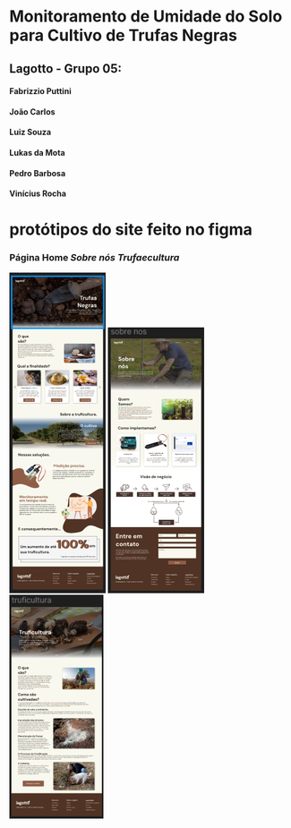# Monitoramento de Umidade do Solo para Cultivo de Trufas Negras

## Lagotto - Grupo 05:
#### Fabrizzio Puttini
#### João Carlos
#### Luiz Souza
#### Lukas da Mota
#### Pedro Barbosa
#### Vinícius Rocha

# protótipos do site feito no figma

### Página Home          ***Sobre nós***          ***Trufaecultura***
![Página Home](https://raw.githubusercontent.com/PedroClaudinoBarbosa/Lagotto/refs/heads/lukas-mota/prototipo-site/home-lagotto.png) ![Página Sobre nós](https://raw.githubusercontent.com/PedroClaudinoBarbosa/Lagotto/refs/heads/lukas-mota/prototipo-site/sobre-nos-lagotto.png)   ![Página truficultura](https://raw.githubusercontent.com/PedroClaudinoBarbosa/Lagotto/refs/heads/lukas-mota/prototipo-site/truficultura.png)




